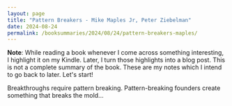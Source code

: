 ```yaml
---
layout: page
title: "Pattern Breakers - Mike Maples Jr, Peter Ziebelman"
date: 2024-08-24
permalink: /booksummaries/2024/08/24/pattern-breakers-maples/
---
```


**Note**: While reading a book whenever I come across something interesting, I highlight it on my Kindle. Later, I turn those highlights into a blog post. This is not a complete summary of the book. These are my notes which I intend to go back to later. Let's start!

Breakthroughs require pattern breaking. Pattern-breaking founders create something that breaks the mold...
